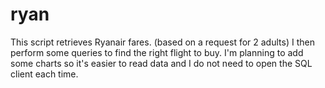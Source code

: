 # ryan

This script retrieves Ryanair fares. (based on a request for 2 adults)
I then perform some queries to find the right flight to buy. I'm planning to add some charts so it's easier to read data and I do not need to open the SQL client each time.
